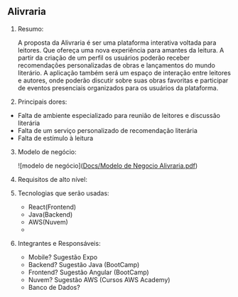 ## **Alivraria**

1. Resumo:
   
   A proposta da Alivraria é ser uma plataforma interativa voltada para leitores. Que ofereça uma nova experiência para amantes da leitura. A partir da criação de um perfil os usuários poderão receber recomendações personalizadas de obras e lançamentos do mundo literário. A aplicação também será um espaço de interação entre leitores e autores, onde poderão discutir sobre suas obras favoritas e participar de eventos presenciais organizados para os usuários da plataforma.

2. Principais dores:
  - Falta de ambiente especializado para reunião de leitores e discussão literária
  - Falta de um serviço personalizado de recomendação literária
  - Falta de estímulo à leitura
   
3. Modelo de negócio:

 	![modelo de negócio]([Docs/Modelo de Negocio Alivraria.pdf](https://github.com/LuiggiMDN/Alivraria/blob/9505c3312a5001f67df1469f38653cd822fe6eb5/Docs/Modelo%20de%20Negocio%20Alivraria.pdf))
   
4. Requisitos de alto nível:
5. Tecnologias que serão usadas:
   - React(Frontend)
   - Java(Backend)
   - AWS(Nuvem)
   -  
6. Integrantes e Responsáveis:
   
     - Mobile? Sugestão Expo
     - Backend? Sugestão Java (BootCamp)
    - Frontend? Sugestão Angular (BootCamp)
    - Nuvem? Sugestão AWS (Cursos AWS Academy)
    - Banco de Dados?
